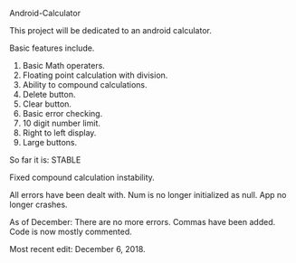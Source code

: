 
Android-Calculator

This project will be dedicated to an android calculator.

Basic features include.
1. Basic Math operaters.
2. Floating point calculation with division.
3. Ability to compound calculations.
4. Delete button.
5. Clear button.
6. Basic error checking.
7. 10 digit number limit.
8. Right to left display.
9. Large buttons.

So far it is: STABLE

Fixed compound calculation instability.

All errors have been dealt with.
Num is no longer initialized as null.
App no longer crashes.

As of December:
There are no more errors.
Commas have been added.
Code is now mostly commented.

 Most recent edit: December 6, 2018.
